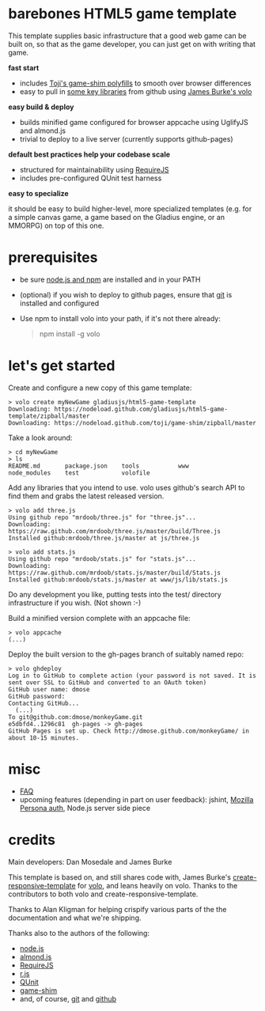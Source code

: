 # barebones HTML5 game template

This template supplies basic infrastructure that a good
web game can be built on, so that as the game developer, you can just
get on with writing that game.

**fast start**

* includes [Toji's game-shim polyfills](https://github.com/toji/game-shim) to
 smooth over browser differences 
* easy to pull in [some key libraries](https://github.com/gladiusjs/html5-game-template/wiki/game-library-volo-compatibility) from github using
 [James Burke's volo](https://github.com/volojs/volo)

**easy build & deploy**

* builds minified game configured for browser appcache using UglifyJS and almond.js
* trivial to deploy to a live server (currently supports github-pages)

**default best practices help your codebase scale**

* structured for maintainability using [RequireJS](requirejs.org)
* includes pre-configured QUnit test harness

**easy to specialize**

it should be easy to build higher-level, more specialized templates
(e.g. for a simple canvas game, a game based on the Gladius engine, or
an MMORPG) on top of this one.

# prerequisites
* be sure [node.js and npm](http://nodejs.org/) are installed and in your PATH
* (optional) if you wish to deploy to github pages, ensure that 
 [git](http://help.github.com/set-up-git-redirect) is installed and configured
* Use npm to install volo into your path, if it's not there already:

    > npm install -g volo

# let's get started

Create and configure a new copy of this game template:

    > volo create myNewGame gladiusjs/html5-game-template
    Downloading: https://nodeload.github.com/gladiusjs/html5-game-template/zipball/master
    Downloading: https://nodeload.github.com/toji/game-shim/zipball/master

Take a look around:

    > cd myNewGame
    > ls
    README.md       package.json    tools           www
    node_modules    test            volofile

Add any libraries that you intend to use.  volo uses github's search API to
find them and grabs the latest released version.

    > volo add three.js
    Using github repo "mrdoob/three.js" for "three.js"...
    Downloading: https://raw.github.com/mrdoob/three.js/master/build/Three.js
    Installed github:mrdoob/three.js/master at js/three.js
  
    > volo add stats.js
    Using github repo "mrdoob/stats.js" for "stats.js"...
    Downloading: https://raw.github.com/mrdoob/stats.js/master/build/Stats.js
    Installed github:mrdoob/stats.js/master at www/js/lib/stats.js
   
Do any development you like, putting tests into the test/ directory
infrastructure if you wish.  (Not shown :-)
   
Build a minified version complete with an appcache file:
   
    > volo appcache
    (...)

Deploy the built version to the gh-pages branch of suitably named repo:

    > volo ghdeploy
    Log in to GitHub to complete action (your password is not saved. It is sent over SSL to GitHub and converted to an OAuth token)
    GitHub user name: dmose
    GitHub password: 
    Contacting GitHub...
      (...)
    To git@github.com:dmose/monkeyGame.git
    e5dbfd4..1296c81  gh-pages -> gh-pages
    GitHub Pages is set up. Check http://dmose.github.com/monkeyGame/ in about 10-15 minutes.

# misc
* [FAQ](https://github.com/gladiusjs/html5-game-template/wiki/FAQ)
* upcoming features (depending in part on user feedback): jshint, [Mozilla
Persona auth](http://www.mozilla.org/en-US/persona/about/), Node.js server side piece

# credits

Main developers: Dan Mosedale and James Burke 

This template is based on, and still shares code with, James Burke's
[create-responsive-template](https://github.com/volojs/create-responsive-template)
for [volo](https://github.com/volojs/volo), and leans heavily on volo.
Thanks to the contributors to both volo and create-responsive-template.

Thanks to Alan Kligman for helping crispify various parts of the 
the documentation and what we're shipping.

Thanks also to the authors of the following:

* [node.js](http://nodejs.org/)
* [almond.js](https://github.com/jrburke/almond)
* [RequireJS](http://requirejs.org)
* [r.js](https://github.com/jrburke/r.js/)
* [QUnit](http://docs.jquery.com/QUnit)
* [game-shim](https://github.com/toji/game-shim)
* and, of course, [git](http://git-scm.com/) and [github](http://github.com/)

